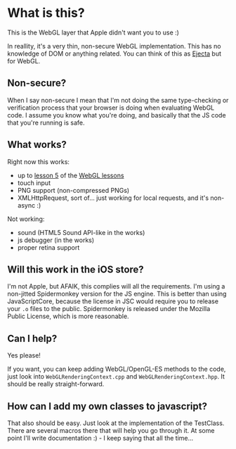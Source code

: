 # What is this?

This is the WebGL layer that Apple didn't want you to use :)

In reallity, it's a very thin, non-secure WebGL implementation. This has no knowledge of DOM or
anything related. You can think of this as [Ejecta](http://impactjs.com/ejecta) but for WebGL.

## Non-secure?

When I say non-secure I mean that I'm not doing the same type-checking or verification process that
your browser is doing when evaluating WebGL code. I assume you know what you're doing, and basically
that the JS code that you're running is safe.

## What works?

Right now this works:

* up to [lesson 5](http://learningwebgl.com/blog/?p=507) of the [WebGL lessons](http://learningwebgl.com/blog/?page_id=1217)
* touch input
* PNG support (non-compressed PNGs)
* XMLHttpRequest, sort of... just working for local requests, and it's non-async :)

Not working:

* sound (HTML5 Sound API-like in the works)
* js debugger (in the works)
* proper retina support

## Will this work in the iOS store?

I'm not Apple, but AFAIK, this complies will all the requirements. I'm using a non-jitted
Spidermonkey version for the JS engine. This is better than using JavaScriptCore, because the
license in JSC would require you to release your `.o` files to the public. Spidermonkey is released
under the Mozilla Public License, which is more reasonable.

## Can I help?

Yes please!

If you want, you can keep adding WebGL/OpenGL-ES methods to the code, just look into
`WebGLRenderingContext.cpp` and `WebGLRenderingContext.hpp`. It should be really straight-forward.

## How can I add my own classes to javascript?

That also should be easy. Just look at the implementation of the TestClass. There are several macros
there that will help you go through it. At some point I'll write documentation :) - I keep saying
that all the time...

